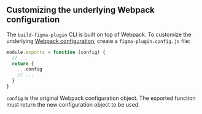 ## Customizing the underlying Webpack configuration

The `build-figma-plugin` CLI is built on top of Webpack. To customize the underlying [Webpack configuration](https://webpack.js.org/configuration/), create a `figma-plugin.config.js` file:

```ts
module.exports = function (config) {
  // ...
  return {
    ...config
    // ...
  }
}
```

`config` is the original Webpack configuration object. The exported function must return the new configuration object to be used.

